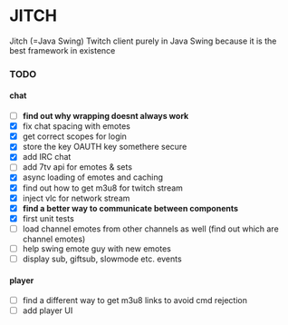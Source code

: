 # JITCH

Jitch (=Java Swing) Twitch client purely in Java Swing because it is the best framework in existence 

### TODO

#### chat

- [ ] **find out why wrapping doesnt always work**
- [x] fix chat spacing with emotes
- [x] get correct scopes for login
- [x] store the key OAUTH key somethere secure
- [x] add IRC chat
- [ ] add 7tv api for emotes & sets
- [x] async loading of emotes and caching
- [x] find out how to get m3u8 for twitch stream
- [x] inject vlc for network stream
- [x] **find a better way to communicate between components**
- [x] first unit tests
- [ ] load channel emotes from other channels as well (find out which are channel emotes)
- [ ] help swing emote guy with new emotes
- [ ] display sub, giftsub, slowmode etc. events

#### player

- [ ] find a different way to get m3u8 links to avoid cmd rejection
- [ ] add player UI
